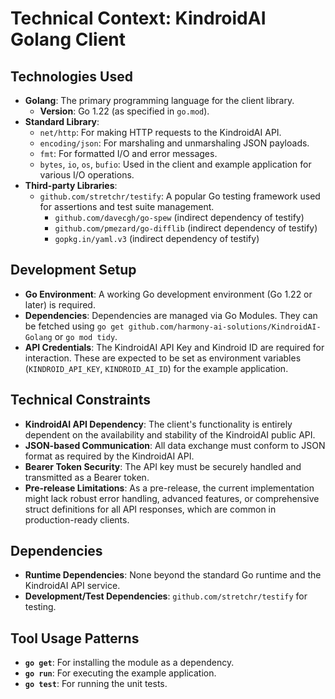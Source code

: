 # Technical Context: KindroidAI Golang Client

## Technologies Used
- **Golang**: The primary programming language for the client library.
    - **Version**: Go 1.22 (as specified in `go.mod`).
- **Standard Library**:
    - `net/http`: For making HTTP requests to the KindroidAI API.
    - `encoding/json`: For marshaling and unmarshaling JSON payloads.
    - `fmt`: For formatted I/O and error messages.
    - `bytes`, `io`, `os`, `bufio`: Used in the client and example application for various I/O operations.
- **Third-party Libraries**:
    - `github.com/stretchr/testify`: A popular Go testing framework used for assertions and test suite management.
        - `github.com/davecgh/go-spew` (indirect dependency of testify)
        - `github.com/pmezard/go-difflib` (indirect dependency of testify)
        - `gopkg.in/yaml.v3` (indirect dependency of testify)

## Development Setup
- **Go Environment**: A working Go development environment (Go 1.22 or later) is required.
- **Dependencies**: Dependencies are managed via Go Modules. They can be fetched using `go get github.com/harmony-ai-solutions/KindroidAI-Golang` or `go mod tidy`.
- **API Credentials**: The KindroidAI API Key and Kindroid ID are required for interaction. These are expected to be set as environment variables (`KINDROID_API_KEY`, `KINDROID_AI_ID`) for the example application.

## Technical Constraints
- **KindroidAI API Dependency**: The client's functionality is entirely dependent on the availability and stability of the KindroidAI public API.
- **JSON-based Communication**: All data exchange must conform to JSON format as required by the KindroidAI API.
- **Bearer Token Security**: The API key must be securely handled and transmitted as a Bearer token.
- **Pre-release Limitations**: As a pre-release, the current implementation might lack robust error handling, advanced features, or comprehensive struct definitions for all API responses, which are common in production-ready clients.

## Dependencies
- **Runtime Dependencies**: None beyond the standard Go runtime and the KindroidAI API service.
- **Development/Test Dependencies**: `github.com/stretchr/testify` for testing.

## Tool Usage Patterns
- **`go get`**: For installing the module as a dependency.
- **`go run`**: For executing the example application.
- **`go test`**: For running the unit tests.
